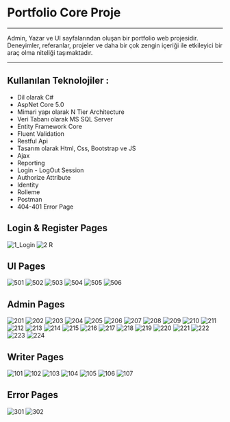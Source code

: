 # Portfolio Core Proje
---
Admin, Yazar ve UI sayfalarından oluşan bir portfolio web projesidir. Deneyimler, referanlar, projeler ve daha bir çok zengin içeriği ile etkileyici bir araç olma niteliği taşımaktadır.

---
## Kullanılan Teknolojiler : 

* Dil olarak C#
* AspNet Core 5.0
* Mimari yapı olarak N Tier Architecture
* Veri Tabanı olarak MS SQL Server
* Entity Framework Core
* Fluent Validation
* Restful Api
* Tasarım olarak Html, Css, Bootstrap ve JS
* Ajax
* Reporting
* Login - LogOut Session
* Authorize Attribute
* Identity
* Rolleme
* Postman
* 404-401 Error Page

## Login & Register Pages

![1_Login](https://github.com/user-attachments/assets/dd7d3442-2baf-4c07-a145-0de77301539f)
![2 R](https://github.com/user-attachments/assets/561877a9-49f2-44cc-bca0-41d51cac81d4)

## UI Pages

![501](https://github.com/user-attachments/assets/42aefe29-2267-4378-8864-1ab42e7e097d)
![502](https://github.com/user-attachments/assets/4107ba46-75e0-4c46-adac-0bfa6fa83182)
![503](https://github.com/user-attachments/assets/e07a568c-9cbf-4a2a-82eb-a6dbf1937435)
![504](https://github.com/user-attachments/assets/82c66f3e-4749-4d30-b58d-18e4d6cf22bc)
![505](https://github.com/user-attachments/assets/468d682e-6271-4a2d-9a49-5d532721a2cf)
![506](https://github.com/user-attachments/assets/11e35412-96e0-47b9-b20c-feb9df7218c6)

## Admin Pages

![201](https://github.com/user-attachments/assets/92e23c62-c42f-4ff7-9a35-cbfa8f116d11)
![202](https://github.com/user-attachments/assets/84769a7c-1bda-423e-aed0-8a31f08d29d1)
![203](https://github.com/user-attachments/assets/4eafd4e7-a2e0-4aaf-b7e5-0399f320b2f5)
![204](https://github.com/user-attachments/assets/2e3e0435-91c9-44bf-b6db-7939fddec3fe)
![205](https://github.com/user-attachments/assets/d0377966-9ce3-4a44-814d-3f96ff4d0f4b)
![206](https://github.com/user-attachments/assets/1c04338a-c0b7-480d-99f9-29cc88d411f9)
![207](https://github.com/user-attachments/assets/2e6fe811-06b6-463f-ab26-823679a733c6)
![208](https://github.com/user-attachments/assets/2f615f57-0b7b-466f-922c-7616e238eb12)
![209](https://github.com/user-attachments/assets/1722ab97-8610-4b74-990a-b6ffeb9b731a)
![210](https://github.com/user-attachments/assets/ba9d1285-42d0-4391-923f-03145077d9f4)
![211](https://github.com/user-attachments/assets/5bdfa246-e6c0-4d5e-adaf-ed7e3b2cb712)
![212](https://github.com/user-attachments/assets/b0540338-7d5d-4fc9-a26a-c58eefb127ef)
![213](https://github.com/user-attachments/assets/e987df93-685c-4d9f-ab71-030df162111c)
![214](https://github.com/user-attachments/assets/d0db8ca8-1459-445f-87ce-a1856986607c)
![215](https://github.com/user-attachments/assets/6426fee3-870d-46f5-b111-a8e5964ece16)
![216](https://github.com/user-attachments/assets/283cf3cc-1a41-42a9-a029-05b139fb39e7)
![217](https://github.com/user-attachments/assets/d9be624e-25d2-4f2b-a969-adf3c4387c6d)
![218](https://github.com/user-attachments/assets/a076cdd6-d2b1-4ed0-9192-125fd971376b)
![219](https://github.com/user-attachments/assets/f1a1fbd5-9ae4-4559-ab64-dd90ef115537)
![220](https://github.com/user-attachments/assets/d2963565-39e3-4e3a-92da-97fab62a776b)
![221](https://github.com/user-attachments/assets/0031eb60-324c-4c4f-8078-2f6ba0b225e4)
![222](https://github.com/user-attachments/assets/471125f4-96ec-473f-982c-7d7e3fbabc83)
![223](https://github.com/user-attachments/assets/5877a7ef-59e2-4048-a609-53c79e178e3e)
![224](https://github.com/user-attachments/assets/f75b4dc6-2b90-441e-bef3-5b52c2ad4f29)

## Writer Pages

![101](https://github.com/user-attachments/assets/2ddeccee-02a5-4333-a1b4-a207c2456300)
![102](https://github.com/user-attachments/assets/a115e74e-7d7d-4430-bd8e-abc47f5f9775)
![103](https://github.com/user-attachments/assets/95feb028-03c8-4f84-8125-d206f36b0fd6)
![104](https://github.com/user-attachments/assets/a2f8f3ae-c98d-4cf6-8cc5-706c11231134)
![105](https://github.com/user-attachments/assets/42c05abe-b414-4477-ae10-e430686e1235)
![106](https://github.com/user-attachments/assets/84cc5dab-0584-4785-b9bd-590ea75c0cab)
![107](https://github.com/user-attachments/assets/45c29ac2-f30a-4e63-a98a-35a88f7c1edd)


## Error Pages

![301](https://github.com/user-attachments/assets/d095cf71-42ff-45fe-b429-c4e27535785a)
![302](https://github.com/user-attachments/assets/f8ffbc0b-a3d8-4f0d-a4dc-bf7431cccd21)
